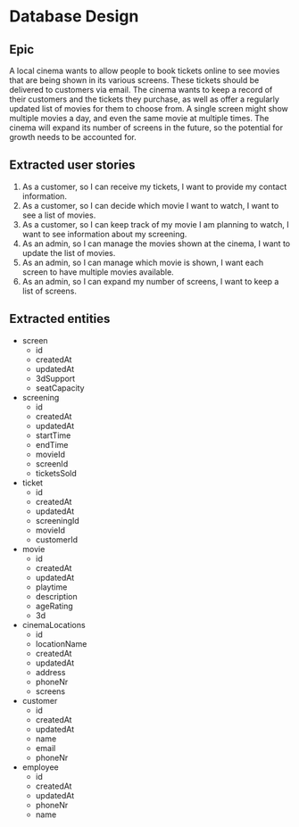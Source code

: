 # Database Design

## Epic

A local cinema wants to allow people to book tickets online to see movies that are being shown in its various screens. These tickets should be delivered to customers via email. The cinema wants to keep a record of their customers and the tickets they purchase, as well as offer a regularly updated list of movies for them to choose from. A single screen might show multiple movies a day, and even the same movie at multiple times. The cinema will expand its number of screens in the future, so the potential for growth needs to be accounted for.

## Extracted user stories

1. As a customer, so I can receive my tickets, I want to provide my contact information.
2. As a customer, so I can decide which movie I want to watch, I want to see a list of movies.
3. As a customer, so I can keep track of my movie I am planning to watch, I want to see information about my screening.
4. As an admin, so I can manage the movies shown at the cinema, I want to update the list of movies.
5. As an admin, so I can manage which movie is shown, I want each screen to have multiple movies available.
6. As an admin, so I can expand my number of screens, I want to keep a list of screens.

## Extracted entities

- screen
  - id
  - createdAt
  - updatedAt
  - 3dSupport
  - seatCapacity
- screening
  - id 
  - createdAt
  - updatedAt
  - startTime
  - endTime
  - movieId
  - screenId
  - ticketsSold
- ticket
  - id
  - createdAt
  - updatedAt
  - screeningId
  - movieId
  - customerId
- movie
  - id
  - createdAt
  - updatedAt
  - playtime
  - description
  - ageRating
  - 3d
- cinemaLocations
  - id
  - locationName
  - createdAt
  - updatedAt
  - address
  - phoneNr
  - screens
- customer
  - id
  - createdAt
  - updatedAt
  - name
  - email
  - phoneNr
- employee
  - id
  - createdAt
  - updatedAt
  - phoneNr
  - name
  